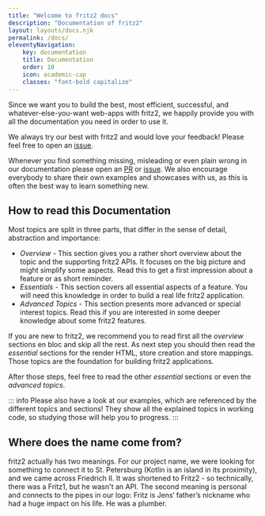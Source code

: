 ```yaml
---
title: "Welcome to fritz2 docs"
description: "Documentation of fritz2"
layout: layouts/docs.njk
permalink: /docs/ 
eleventyNavigation:
    key: documentation 
    title: Documentation 
    order: 10
    icon: academic-cap
    classes: "font-bold capitalize"
---
```

Since we want you to build the best, most efficient, successful, and whatever-else-you-want web-apps with fritz2,
we happily provide you with all the documentation you need in order to use it.

We always try our best with fritz2 and would love your feedback! Please feel free to open an
[issue](https://github.com/jwstegemann/fritz2/issues).

Whenever you find something missing, misleading or even plain wrong in our documentation please open an
[PR](https://github.com/jwstegemann/fritz2-docs/pulls) or [issue](https://github.com/jwstegemann/fritz2-docs/issues).
We also encourage everybody to share their own examples and showcases with us,
as this is often the best way to learn something new.

## How to read this Documentation

Most topics are split in three parts, that differ in the sense of detail, abstraction and importance:

- *Overview* - This section gives you a rather short overview about the topic and the supporting fritz2 APIs. 
It focuses on the big picture and might simplify some aspects. Read this to get a first impression about a feature
or as short reminder.
- *Essentials* - This section covers all essential aspects of a feature. You will need this knowledge in order to build
a real life fritz2 application.
- *Advanced Topics* - This section presents more advanced or special interest topics. Read this if you are interested
in some deeper knowledge about some fritz2 features.

If you are new to fritz2, we recommend you to read first all the *overview* sections en bloc and skip all the rest.
As next step you should then read the *essential* sections for the render HTML, store creation and store mappings.
Those topics are the foundation for building fritz2 applications.

After those steps, feel free to read the other *essential* sections or even the *advanced topics*.

::: info
Please also have a look at our examples, which are referenced by the different topics and sections!
They show all the explained topics in working code, so studying those will help you to progress.
:::

## Where does the name come from?

fritz2 actually has two meanings. For our project name, we were looking for something to connect it to St. Petersburg
(Kotlin is an island in its proximity), and we came across Friedrich II. It was shortened to Fritz2 - so technically,
there was a Fritz1, but he wasn't an API. The second meaning is personal and connects to the pipes in our logo:
Fritz is Jens‘ father’s nickname who had a huge impact on his life. He was a plumber.
